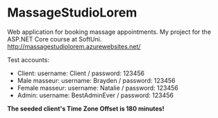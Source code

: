 # MassageStudioLorem
Web application for booking massage appointments. My project for the ASP.NET Core course at SoftUni.
http://massagestudiolorem.azurewebsites.net/

Test accounts:


- Client: username: Client / password: 123456
- Male masseur: username: Brayden / password: 123456
- Female masseur: username: Natalie / password: 123456
- Admin: username: BestAdminEver / password: 123456 

**The seeded client's Time Zone Offset is 180 minutes!**
